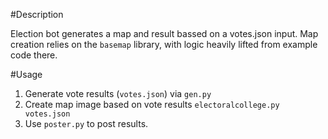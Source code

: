 #Description

Election bot generates a map and result bassed on a votes.json input. Map creation relies on the
`basemap` library, with logic heavily lifted from example code there.

#Usage

1. Generate vote results (`votes.json`) via `gen.py`
2. Create map image based on vote results `electoralcollege.py votes.json`
3. Use `poster.py` to post results.